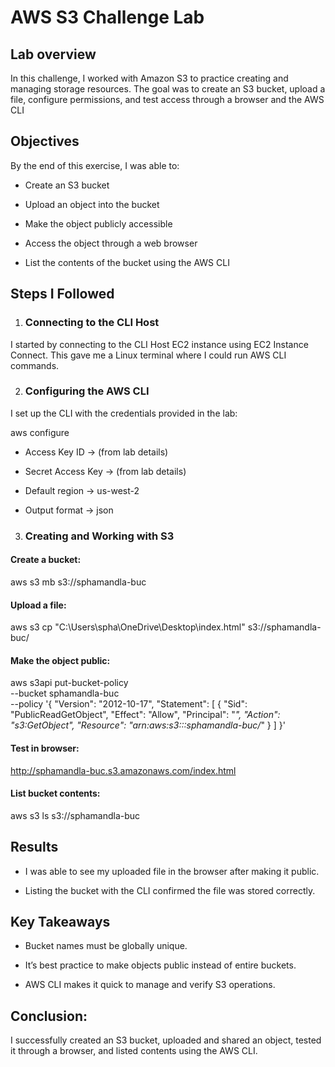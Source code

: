 # AWS S3 Challenge Lab

## Lab overview

In this challenge, I worked with Amazon S3 to practice creating and managing storage resources. The goal was to create an S3 bucket, upload a file, configure permissions, and test access through a browser and the AWS CLI

## Objectives

By the end of this exercise, I was able to:

- Create an S3 bucket

- Upload an object into the bucket

- Make the object publicly accessible

- Access the object through a web browser

- List the contents of the bucket using the AWS CLI

## Steps I Followed

1. ### Connecting to the CLI Host

I started by connecting to the CLI Host EC2 instance using EC2 Instance Connect. This gave me a Linux terminal where I could run AWS CLI commands.

2. ### Configuring the AWS CLI

I set up the CLI with the credentials provided in the lab:

aws configure

- Access Key ID → (from lab details)

- Secret Access Key → (from lab details)

- Default region → us-west-2

- Output format → json

3. ### Creating and Working with S3

#### Create a bucket:

aws s3 mb s3://sphamandla-buc

#### Upload a file:

aws s3 cp "C:\Users\spha\OneDrive\Desktop\index.html\" s3://sphamandla-buc/

#### Make the object public:

aws s3api put-bucket-policy \
  --bucket sphamandla-buc \
  --policy '{
    "Version": "2012-10-17",
    "Statement": [
      {
        "Sid": "PublicReadGetObject",
        "Effect": "Allow",
        "Principal": "*",
        "Action": "s3:GetObject",
        "Resource": "arn:aws:s3:::sphamandla-buc/*"
      }
    ]
  }'

#### Test in browser:

http://sphamandla-buc.s3.amazonaws.com/index.html

#### List bucket contents:

aws s3 ls s3://sphamandla-buc

## Results

- I was able to see my uploaded file in the browser after making it public.

- Listing the bucket with the CLI confirmed the file was stored correctly.

## Key Takeaways

- Bucket names must be globally unique.

- It’s best practice to make objects public instead of entire buckets.

- AWS CLI makes it quick to manage and verify S3 operations.

## Conclusion: 

I successfully created an S3 bucket, uploaded and shared an object, tested it through a browser, and listed contents using the AWS CLI.
